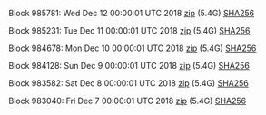 Block 985781: Wed Dec 12 00:00:01 UTC 2018 [zip](https://dash-bootstrap.ams3.digitaloceanspaces.com/mainnet/2018-12-12/bootstrap.dat.zip) (5.4G) [SHA256](https://dash-bootstrap.ams3.digitaloceanspaces.com/mainnet/2018-12-12/sha256.txt)

Block 985231: Tue Dec 11 00:00:01 UTC 2018 [zip](https://dash-bootstrap.ams3.digitaloceanspaces.com/mainnet/2018-12-11/bootstrap.dat.zip) (5.4G) [SHA256](https://dash-bootstrap.ams3.digitaloceanspaces.com/mainnet/2018-12-11/sha256.txt)

Block 984678: Mon Dec 10 00:00:01 UTC 2018 [zip](https://dash-bootstrap.ams3.digitaloceanspaces.com/mainnet/2018-12-10/bootstrap.dat.zip) (5.4G) [SHA256](https://dash-bootstrap.ams3.digitaloceanspaces.com/mainnet/2018-12-10/sha256.txt)

Block 984128: Sun Dec  9 00:00:01 UTC 2018 [zip](https://dash-bootstrap.ams3.digitaloceanspaces.com/mainnet/2018-12-09/bootstrap.dat.zip) (5.4G) [SHA256](https://dash-bootstrap.ams3.digitaloceanspaces.com/mainnet/2018-12-09/sha256.txt)

Block 983582: Sat Dec  8 00:00:01 UTC 2018 [zip](https://dash-bootstrap.ams3.digitaloceanspaces.com/mainnet/2018-12-08/bootstrap.dat.zip) (5.4G) [SHA256](https://dash-bootstrap.ams3.digitaloceanspaces.com/mainnet/2018-12-08/sha256.txt)

Block 983040: Fri Dec  7 00:00:01 UTC 2018 [zip](https://dash-bootstrap.ams3.digitaloceanspaces.com/mainnet/2018-12-07/bootstrap.dat.zip) (5.4G) [SHA256](https://dash-bootstrap.ams3.digitaloceanspaces.com/mainnet/2018-12-07/sha256.txt)
